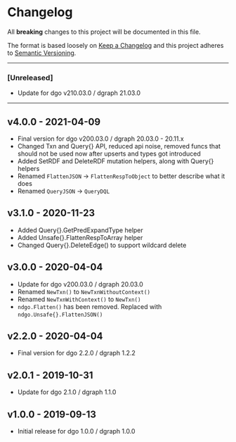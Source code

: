 # Changelog
All **breaking** changes to this project will be documented in this file.

The format is based loosely on [Keep a Changelog](http://keepachangelog.com/en/1.0.0/)
and this project adheres to [Semantic Versioning](https://semver.org/spec/v2.0.0.html).

---
### [Unreleased]
- Update for dgo v210.03.0 / dgraph 21.03.0
---

## v4.0.0 - 2021-04-09
- Final version for dgo v200.03.0 / dgraph 20.03.0 - 20.11.x
- Changed Txn and Query{} API, reduced api noise, removed funcs that should not be used now after upserts and types got introduced
- Added SetRDF and DeleteRDF mutation helpers, along with Query{} helpers
- Renamed `FlattenJSON` -> `FlattenRespToObject` to better describe what it does
- Renamed `QueryJSON` -> `QueryDQL`

## v3.1.0 - 2020-11-23

- Added Query{}.GetPredExpandType helper
- Added Unsafe{}.FlattenRespToArray helper
- Changed Query{}.DeleteEdge() to support wildcard delete

## v3.0.0 - 2020-04-04

- Update for dgo v200.03.0 / dgraph 20.03.0
- Renamed `NewTxn()` to `NewTxnWithoutContext()`
- Renamed `NewTxnWithContext()` to `NewTxn()`
- `ndgo.Flatten()` has been removed. Replaced with `ndgo.Unsafe{}.FlattenJSON()`

## v2.2.0 - 2020-04-04

- Final version for dgo 2.2.0 / dgraph 1.2.2

## v2.0.1 - 2019-10-31

- Update for dgo 2.1.0 / dgraph 1.1.0

## v1.0.0 - 2019-09-13

- Initial release for dgo 1.0.0 / dgraph 1.0.0

